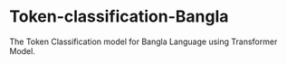 # Token-classification-Bangla
The Token Classification model for Bangla Language using Transformer Model.

